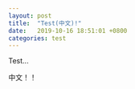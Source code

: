 ```yaml
---
layout: post
title:  "Test(中文)!"
date:   2019-10-16 18:51:01 +0800
categories: test
---
```

Test...

中文！！
